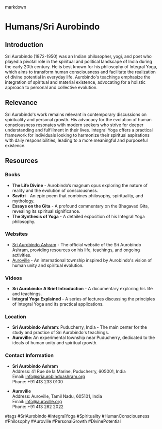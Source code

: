 markdown
# Humans/Sri Aurobindo

## Introduction
Sri Aurobindo (1872-1950) was an Indian philosopher, yogi, and poet who played a pivotal role in the spiritual and political landscape of India during the early 20th century. He is best known for his philosophy of Integral Yoga, which aims to transform human consciousness and facilitate the realization of divine potential in everyday life. Aurobindo's teachings emphasize the integration of spiritual and material existence, advocating for a holistic approach to personal and collective evolution.

## Relevance
Sri Aurobindo's work remains relevant in contemporary discussions on spirituality and personal growth. His advocacy for the evolution of human consciousness resonates with modern seekers who strive for deeper understanding and fulfillment in their lives. Integral Yoga offers a practical framework for individuals looking to harmonize their spiritual aspirations with daily responsibilities, leading to a more meaningful and purposeful existence.

## Resources

### Books
- **The Life Divine** - Aurobindo’s magnum opus exploring the nature of reality and the evolution of consciousness.
- **Savitri** - An epic poem that combines philosophy, spirituality, and mythology.
- **Essays on the Gita** - A profound commentary on the Bhagavad Gita, revealing its spiritual significance.
- **The Synthesis of Yoga** - A detailed exposition of his Integral Yoga philosophy.

### Websites
- [Sri Aurobindo Ashram](http://www.sriaurobindoashram.org) - The official website of the Sri Aurobindo Ashram, providing resources on his life, teachings, and ongoing activities.
- [Auroville](https://www.auroville.org) - An international township inspired by Aurobindo's vision of human unity and spiritual evolution.

### Videos
- **Sri Aurobindo: A Brief Introduction** - A documentary exploring his life and teachings.
- **Integral Yoga Explained** - A series of lectures discussing the principles of Integral Yoga and its practical applications.

### Location
- **Sri Aurobindo Ashram**: Puducherry, India - The main center for the study and practice of Sri Aurobindo's teachings.
- **Auroville**: An experimental township near Puducherry, dedicated to the ideals of human unity and spiritual growth.

### Contact Information
- **Sri Aurobindo Ashram**  
  Address: 41 Rue de la Marine, Puducherry, 605001, India  
  Email: info@sriaurobindoashram.org  
  Phone: +91 413 233 0100

- **Auroville**  
  Address: Auroville, Tamil Nadu, 605101, India  
  Email: info@auroville.org  
  Phone: +91 413 262 2022

#tags 
#SriAurobindo #IntegralYoga #Spirituality #HumanConsciousness #Philosophy #Auroville #PersonalGrowth #DivinePotential


